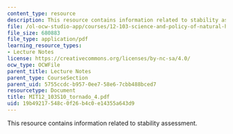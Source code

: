 ```yaml
---
content_type: resource
description: This resource contains information related to stability assessment.
file: /ol-ocw-studio-app/courses/12-103-science-and-policy-of-natural-hazards-spring-2010/19b49217548c0f26b4c0e14355a643d9_MIT12_103S10_tornado_4.pdf
file_size: 680883
file_type: application/pdf
learning_resource_types:
- Lecture Notes
license: https://creativecommons.org/licenses/by-nc-sa/4.0/
ocw_type: OCWFile
parent_title: Lecture Notes
parent_type: CourseSection
parent_uid: 5755ccdc-b957-0ee7-58e6-7cbb488bced7
resourcetype: Document
title: MIT12_103S10_tornado_4.pdf
uid: 19b49217-548c-0f26-b4c0-e14355a643d9
---
```

This resource contains information related to stability assessment.